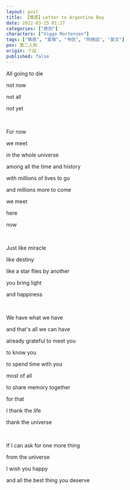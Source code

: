 ```yaml
---
layout: post
title: 【情感】Letter to Argentina Boy
date: 2022-03-15 01:27
categories: ["原创"]
characters: ["Viggo Mortensen"]
tags: ["情感", "爱情", "书信", "阿根廷", "英文"]
pov: 第二人称
origin: 个站
published: false
---
```


All going to die

not now

not all

not yet

<br>

For now

we meet

in the whole universe

among all the time and history

with millions of lives to go

and millions more to come

we meet

here

now

<br>

Just like miracle

like destiny

like a star flies by another

you bring light

and happiness

<br>

We have what we have

and that's all we can have

already grateful to meet you

to know you

to spend time with you

most of all

to share memory together

for that

I thank the life

thank the universe

<br>

If I can ask for one more thing

from the universe

I wish you happy

and all the best thing you deserve
